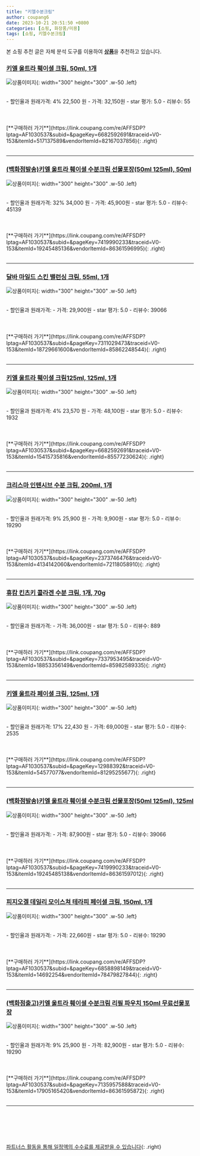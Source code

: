 ```yaml
---
title: "키엘수분크림"
author: coupang6
date: 2023-10-21 20:51:50 +0800
categories: [쇼핑, 화장품/미용]
tags: [쇼핑, 키엘수분크림]
---
```


본 쇼핑 추천 글은 자체 분석 도구를 이용하여 [**상품**](https://link.coupang.com/a/bao1ui)을 추천하고 있습니다.

### [키엘 울트라 훼이셜 크림, 50ml, 1개](https://link.coupang.com/re/AFFSDP?lptag=AF1030537&subid=&pageKey=6682592691&traceid=V0-153&itemId=517137589&vendorItemId=82167037856)

![상품이미지](https://thumbnail10.coupangcdn.com/thumbnails/remote/230x230ex/image/vendor_inventory/7fa8/e5f5e4950227a16b0b51ccc059205caa368dca2b8b618f723ccc4679d785.png){: width="300" height="300" .w-50 .left}


<br>
- 할인율과 원래가격: 4%  22,500   원
- 가격: 32,150원
- star 평가: 5.0
- 리뷰수: 55
<br>
<br>
<br>
<br>
[**구매하러 가기**](https://link.coupang.com/re/AFFSDP?lptag=AF1030537&subid=&pageKey=6682592691&traceid=V0-153&itemId=517137589&vendorItemId=82167037856){: .right}
<br>
<br>

---

### [(백화점발송)키엘 울트라 훼이셜 수분크림 선물포장(50ml 125ml), 50ml](https://link.coupang.com/re/AFFSDP?lptag=AF1030537&subid=&pageKey=7419990233&traceid=V0-153&itemId=19245485136&vendorItemId=86361596995)

![상품이미지](https://thumbnail8.coupangcdn.com/thumbnails/remote/230x230ex/image/vendor_inventory/bf23/1d55489fb8244f9d26ecdfc25ae088cb3ad29c9d1701933f600b84fea048.jpg){: width="300" height="300" .w-50 .left}


<br>
- 할인율과 원래가격: 32%  34,000   원
- 가격: 45,900원
- star 평가: 5.0
- 리뷰수: 45139
<br>
<br>
<br>
<br>
[**구매하러 가기**](https://link.coupang.com/re/AFFSDP?lptag=AF1030537&subid=&pageKey=7419990233&traceid=V0-153&itemId=19245485136&vendorItemId=86361596995){: .right}
<br>
<br>

---

### [달바 마일드 스킨 밸런싱 크림, 55ml, 1개](https://link.coupang.com/re/AFFSDP?lptag=AF1030537&subid=&pageKey=7311029473&traceid=V0-153&itemId=18729661600&vendorItemId=85862248544)

![상품이미지](https://thumbnail8.coupangcdn.com/thumbnails/remote/230x230ex/image/retail/images/2023/05/03/17/9/f8e5869e-2826-4a8f-9660-47d01c9dd605.jpg){: width="300" height="300" .w-50 .left}


<br>
- 할인율과 원래가격: 
- 가격: 29,900원
- star 평가: 5.0
- 리뷰수: 39066
<br>
<br>
<br>
<br>
[**구매하러 가기**](https://link.coupang.com/re/AFFSDP?lptag=AF1030537&subid=&pageKey=7311029473&traceid=V0-153&itemId=18729661600&vendorItemId=85862248544){: .right}
<br>
<br>

---

### [키엘 울트라 훼이셜 크림125ml, 125ml, 1개](https://link.coupang.com/re/AFFSDP?lptag=AF1030537&subid=&pageKey=6682592691&traceid=V0-153&itemId=15415735816&vendorItemId=85577230624)

![상품이미지](https://thumbnail9.coupangcdn.com/thumbnails/remote/230x230ex/image/vendor_inventory/56cd/4b544a55cd1c3f2d46fd3cd6334681587fadb1ea033424258b1686fa8f88.jpg){: width="300" height="300" .w-50 .left}


<br>
- 할인율과 원래가격: 4%  23,570   원
- 가격: 48,100원
- star 평가: 5.0
- 리뷰수: 1932
<br>
<br>
<br>
<br>
[**구매하러 가기**](https://link.coupang.com/re/AFFSDP?lptag=AF1030537&subid=&pageKey=6682592691&traceid=V0-153&itemId=15415735816&vendorItemId=85577230624){: .right}
<br>
<br>

---

### [크리스마 인텐시브 수분 크림, 200ml, 1개](https://link.coupang.com/re/AFFSDP?lptag=AF1030537&subid=&pageKey=2373746476&traceid=V0-153&itemId=4134142060&vendorItemId=72118058910)

![상품이미지](https://thumbnail6.coupangcdn.com/thumbnails/remote/230x230ex/image/retail/images/2020/10/21/11/6/379cde10-a293-46b6-afa7-39c7273a132b.jpg){: width="300" height="300" .w-50 .left}


<br>
- 할인율과 원래가격: 9%  25,900   원
- 가격: 9,900원
- star 평가: 5.0
- 리뷰수: 19290
<br>
<br>
<br>
<br>
[**구매하러 가기**](https://link.coupang.com/re/AFFSDP?lptag=AF1030537&subid=&pageKey=2373746476&traceid=V0-153&itemId=4134142060&vendorItemId=72118058910){: .right}
<br>
<br>

---

### [휴캄 킨츠키 콜라겐 수분 크림, 1개, 70g](https://link.coupang.com/re/AFFSDP?lptag=AF1030537&subid=&pageKey=7337953495&traceid=V0-153&itemId=18853356149&vendorItemId=85982589335)

![상품이미지](https://thumbnail9.coupangcdn.com/thumbnails/remote/230x230ex/image/vendor_inventory/c1a1/63bc71d1fe959b872eca11834c31d9e4a61627d495e25d798f3e3d31eedc.jpg){: width="300" height="300" .w-50 .left}


<br>
- 할인율과 원래가격: 
- 가격: 36,000원
- star 평가: 5.0
- 리뷰수: 889
<br>
<br>
<br>
<br>
[**구매하러 가기**](https://link.coupang.com/re/AFFSDP?lptag=AF1030537&subid=&pageKey=7337953495&traceid=V0-153&itemId=18853356149&vendorItemId=85982589335){: .right}
<br>
<br>

---

### [키엘 울트라 페이셜 크림, 125ml, 1개](https://link.coupang.com/re/AFFSDP?lptag=AF1030537&subid=&pageKey=12988392&traceid=V0-153&itemId=54577077&vendorItemId=81295255677)

![상품이미지](https://thumbnail7.coupangcdn.com/thumbnails/remote/230x230ex/image/vendor_inventory/1a6d/47e98e95dd74fc406e53c4edabeea4d66b19e105a3a8945e5df1ccdfe195.jpg){: width="300" height="300" .w-50 .left}


<br>
- 할인율과 원래가격: 17%  22,430   원
- 가격: 69,000원
- star 평가: 5.0
- 리뷰수: 2535
<br>
<br>
<br>
<br>
[**구매하러 가기**](https://link.coupang.com/re/AFFSDP?lptag=AF1030537&subid=&pageKey=12988392&traceid=V0-153&itemId=54577077&vendorItemId=81295255677){: .right}
<br>
<br>

---

### [(백화점발송)키엘 울트라 훼이셜 수분크림 선물포장(50ml 125ml), 125ml](https://link.coupang.com/re/AFFSDP?lptag=AF1030537&subid=&pageKey=7419990233&traceid=V0-153&itemId=19245485138&vendorItemId=86361597012)

![상품이미지](https://thumbnail8.coupangcdn.com/thumbnails/remote/230x230ex/image/vendor_inventory/bf23/1d55489fb8244f9d26ecdfc25ae088cb3ad29c9d1701933f600b84fea048.jpg){: width="300" height="300" .w-50 .left}


<br>
- 할인율과 원래가격: 
- 가격: 87,900원
- star 평가: 5.0
- 리뷰수: 39066
<br>
<br>
<br>
<br>
[**구매하러 가기**](https://link.coupang.com/re/AFFSDP?lptag=AF1030537&subid=&pageKey=7419990233&traceid=V0-153&itemId=19245485138&vendorItemId=86361597012){: .right}
<br>
<br>

---

### [피지오겔 데일리 모이스쳐 테라피 페이셜 크림, 150ml, 1개](https://link.coupang.com/re/AFFSDP?lptag=AF1030537&subid=&pageKey=6858898149&traceid=V0-153&itemId=14692254&vendorItemId=78479827844)

![상품이미지](https://thumbnail7.coupangcdn.com/thumbnails/remote/230x230ex/image/vendor_inventory/55ad/b97a73f028a69f6550b982331ead7400cf212d9777e11d5a68e70cf27f73.jpg){: width="300" height="300" .w-50 .left}


<br>
- 할인율과 원래가격: 
- 가격: 22,660원
- star 평가: 5.0
- 리뷰수: 19290
<br>
<br>
<br>
<br>
[**구매하러 가기**](https://link.coupang.com/re/AFFSDP?lptag=AF1030537&subid=&pageKey=6858898149&traceid=V0-153&itemId=14692254&vendorItemId=78479827844){: .right}
<br>
<br>

---

### [(백화점출고)키엘 울트라 훼이셜 수분크림 리필 파우치 150ml 무료선물포장](https://link.coupang.com/re/AFFSDP?lptag=AF1030537&subid=&pageKey=7135957588&traceid=V0-153&itemId=17905165420&vendorItemId=86361595872)

![상품이미지](https://thumbnail10.coupangcdn.com/thumbnails/remote/230x230ex/image/vendor_inventory/d557/0eada4eda5c43fc0f52fdbfb5b4463c3f7c71e81671eebda58f8aa8184e3.jpg){: width="300" height="300" .w-50 .left}


<br>
- 할인율과 원래가격: 9%  25,900   원
- 가격: 82,900원
- star 평가: 5.0
- 리뷰수: 19290
<br>
<br>
<br>
<br>
[**구매하러 가기**](https://link.coupang.com/re/AFFSDP?lptag=AF1030537&subid=&pageKey=7135957588&traceid=V0-153&itemId=17905165420&vendorItemId=86361595872){: .right}
<br>
<br>

---
<br><br><br><br><br> [파트너스 활동을 통해 일정액의 수수료를 제공받을 수 있습니다](https://link.coupang.com/a/bao1ui){: .right}